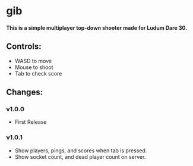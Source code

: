 gib
===

#### This is a simple multiplayer top-down shooter made for Ludum Dare 30. ####

## Controls: ##

- WASD to move
- Mouse to shoot
- Tab to check score

## Changes: ##

### v1.0.0 ###

- First Release

### v1.0.1 ###

- Show players, pings, and scores when tab is pressed.
- Show socket count, and dead player count on server.
